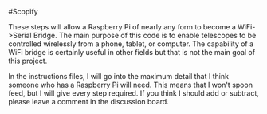 #Scopify

These steps will allow a Raspberry Pi of nearly any form to become a WiFi->Serial Bridge. The main purpose of this code is to enable telescopes to be controlled wirelessly from a phone, tablet, or computer. The capability of a WiFi bridge is certainly useful in other fields but that is not the main goal of this project.

In the instructions files, I will go into the maximum detail that I think someone who has a Raspberry Pi will need. This means that I won't spoon feed, but I will give every step required. If you think I should add or subtract, please leave a comment in the discussion board.
